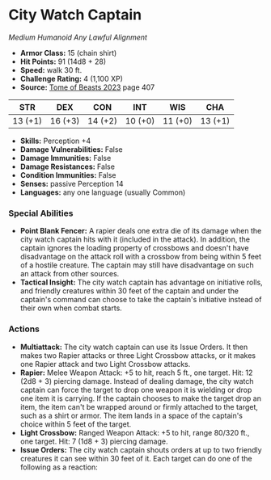 # City Watch Captain

*Medium* *Humanoid* *Any Lawful Alignment*

- **Armor Class:** 15 (chain shirt)
- **Hit Points:** 91 (14d8 + 28)
- **Speed:** walk 30 ft.
- **Challenge Rating:** 4 (1,100 XP)
- **Source:** [Tome of Beasts 2023](https://koboldpress.com/kpstore/product/tome-of-beasts-1-2023-edition/) page 407

| STR | DEX | CON | INT | WIS | CHA |
| --- | --- | --- | --- | --- | --- |
| 13 (+1) | 16 (+3) | 14 (+2) | 10 (+0) | 11 (+0) | 13 (+1) |

- **Skills:** Perception +4
- **Damage Vulnerabilities:** False
- **Damage Immunities:** False
- **Damage Resistances:** False
- **Condition Immunities:** False
- **Senses:** passive Perception 14
- **Languages:** any one language (usually Common)

### Special Abilities

- **Point Blank Fencer:** A rapier deals one extra die of its damage when the city watch captain hits with it (included in the attack). In addition, the captain ignores the loading property of crossbows and doesn't have disadvantage on the attack roll with a crossbow from being within 5 feet of a hostile creature. The captain may still have disadvantage on such an attack from other sources.
- **Tactical Insight:** The city watch captain has advantage on initiative rolls, and friendly creatures within 30 feet of the captain and under the captain's command can choose to take the captain's initiative instead of their own when combat starts.

### Actions

- **Multiattack:** The city watch captain can use its Issue Orders. It then makes two Rapier attacks or three Light Crossbow attacks, or it makes one Rapier attack and two Light Crossbow attacks.
- **Rapier:** Melee Weapon Attack: +5 to hit, reach 5 ft., one target. Hit: 12 (2d8 + 3) piercing damage. Instead of dealing damage, the city watch captain can force the target to drop one weapon it is wielding or drop one item it is carrying. If the captain chooses to make the target drop an item, the item can't be wrapped around or firmly attached to the target, such as a shirt or armor. The item lands in a space of the captain's choice within 5 feet of the target.
- **Light Crossbow:** Ranged Weapon Attack: +5 to hit, range 80/320 ft., one target. Hit: 7 (1d8 + 3) piercing damage.
- **Issue Orders:** The city watch captain shouts orders at up to two friendly creatures it can see within 30 feet of it. Each target can do one of the following as a reaction:
